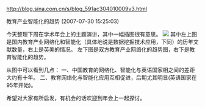 http://blog.sina.com.cn/s/blog_591ac304010009v3.html

教育产业智能化的趋势 (2007-07-30 15:25:03)

今天整理下周在学术年会上的主题演讲，其中一幅插图很有意思。
![](http://s14.sinaimg.cn/orignal/591ac3049319fe8577d9d)
其中左上图是国内教育产业网络化和智能化（具体地说是数据挖掘技术应用，下同）的历年文献数量，右上是英美的情况。
左下图是双方教育产业网络化的趋势图，右下是教育智能化的趋势。

从图中可以看到几点：
一、中国教育的网络化、智能化与英语国家相之间的差距大约有十年。
二、教育网络化与智能化应用互相促进，后期尤其明显(英语国家在95年开始)。

希望对大家有所启发，有机会的话欢迎到年会上一起探讨。